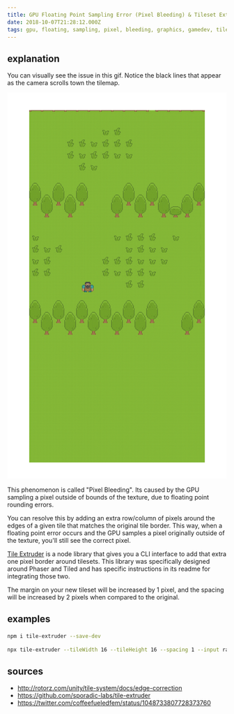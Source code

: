 ```yaml
---
title: GPU Floating Point Sampling Error (Pixel Bleeding) & Tileset Extrusion
date: 2018-10-07T21:28:12.000Z
tags: gpu, floating, sampling, pixel, bleeding, graphics, gamedev, tileset, extrusion
---
```


## explanation

You can visually see the issue in this gif. Notice the black lines that appear as the camera scrolls town the tilemap.

![Pixel Bleeding GIF](./pixel-bleeding.gif)

This phenomenon is called "Pixel Bleeding". Its caused by the GPU sampling a pixel outside of bounds of the texture, due to floating point rounding errors.

You can resolve this by adding an extra row/column of pixels around the edges of a given tile that matches the original tile border. This way, when a floating point error occurs and the GPU samples a pixel originally outside of the texture, you'll still see the correct pixel.

[Tile Extruder](https://github.com/sporadic-labs/tile-extruder) is a node library that gives you a CLI interface to add that extra one pixel border around tilesets. This library was specifically designed around Phaser and Tiled and has specific instructions in its readme for integrating those two.

The margin on your new tileset will be increased by 1 pixel, and the spacing will be increased by 2 pixels when compared to the original.

## examples

```bash
npm i tile-extruder --save-dev
```

```bash
npx tile-extruder --tileWidth 16 --tileHeight 16 --spacing 1 --input rawAssets/spritesheets/roguelikeSheet_transparent.png --output assets/spritesheets/roguelikeSheet_transparent.png
```

## sources

- http://rotorz.com/unity/tile-system/docs/edge-correction
- https://github.com/sporadic-labs/tile-extruder
- https://twitter.com/coffeefueledfem/status/1048733807728373760
